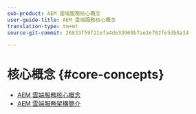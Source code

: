 ```yaml
---
sub-product: AEM 雲端服務核心概念
user-guide-title: AEM 雲端服務核心概念
translation-type: tm+mt
source-git-commit: 26833f59f21efa4de33969b7ae2e782fe5db8a14

---
```



# 核心概念 {#core-concepts}

+ [AEM 雲端服務核心概念](/help/core-concepts/home.md)
+ [AEM 雲端服務架構簡介](architecture.md)